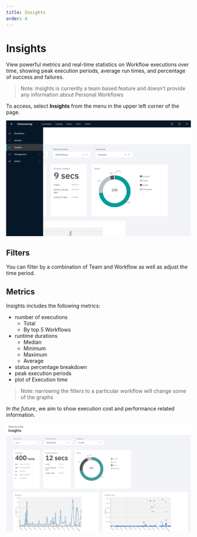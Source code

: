 ```yaml
---
title: Insights
order: 4
---
```


# Insights

View powerful metrics and real-time statistics on Workflow executions over time, showing peak execution periods, average run times, and percentage of success and failures.

> Note: Insights is currently a team based feature and doesn't provide any information about Personal Workflows

To access, select **Insights** from the menu in the upper left corner of the page.

![Insights Menu](./assets/img/insights-menu.png)

## Filters

You can filter by a combination of Team and Workflow as well as adjust the time period.

## Metrics

Insights includes the following metrics:

- number of executions
  - Total
  - By top 5 Workflows
- runtime durations
  - Median
  - Minimum
  - Maximum
  - Average
- status percentage breakdown
- peak execution periods
- plot of Execution time

> Note: narrowing the filters to a particular workflow will change some of the graphs

_In the future_, we aim to show execution cost and performance related information.

![Designer Overview](./assets/img/insights.png)
